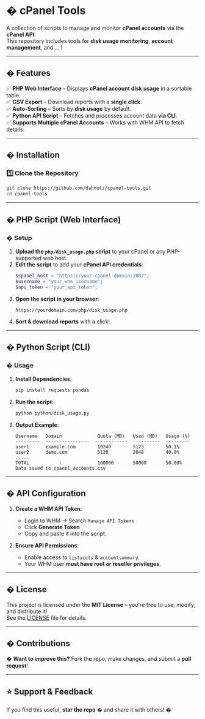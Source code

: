 # � cPanel Tools

A collection of scripts to manage and monitor **cPanel accounts** via the **cPanel API**.  
This repository includes tools for **disk usage monitoring**, **account management**, and ... !

---

## � Features
✅ **PHP Web Interface** – Displays **cPanel account disk usage** in a sortable table.  
✅ **CSV Export** – Download reports with a **single click**.  
✅ **Auto-Sorting** – Sorts by **disk usage** by default.  
✅ **Python API Script** – Fetches and processes account data **via CLI**.  
✅ **Supports Multiple cPanel Accounts** – Works with WHM API to fetch details.  

---

## � Installation

### **1️⃣ Clone the Repository**
```sh
git clone https://github.com/dahnutz/cpanel-tools.git
cd cpanel-tools
```

---

## �️ PHP Script (Web Interface)

### **� Setup**
1. **Upload the `php/disk_usage.php` script** to your cPanel or any PHP-supported web host.  
2. **Edit the script** to add your **cPanel API credentials**:
   ```php
   $cpanel_host = "https://your-cpanel-domain:2087";
   $username = "your_whm_username";
   $api_token = "your_api_token";
   ```
3. **Open the script in your browser**:  
   ```
   https://yourdomain.com/php/disk_usage.php
   ```
4. **Sort & download reports** with a click!

---

## � Python Script (CLI)

### **� Usage**
1. **Install Dependencies**:
   ```sh
   pip install requests pandas
   ```
2. **Run the script**:
   ```sh
   python python/disk_usage.py
   ```
3. **Output Example**:
   ```
   Username   Domain             Quota (MB)   Used (MB)   Usage (%)
   ---------  ----------------  ------------  ----------  ---------
   user1      example.com        10240        5123        50.1%
   user2      demo.com           5120         2048        40.0%
   .....
   TOTAL           -             100000       50000       50.00%
   Data saved to cpanel_accounts.csv
   ```
---

## � API Configuration
1. **Create a WHM API Token**:  
   - Login to WHM → Search `Manage API Tokens`
   - Click **Generate Token**
   - Copy and paste it into the script.

2. **Ensure API Permissions**:  
   - Enable access to `listaccts` & `accountsummary`.
   - Your WHM user **must have root or reseller privileges**.

---

## � License
This project is licensed under the **MIT License** – you're free to use, modify, and distribute it!  
See the [LICENSE](LICENSE) file for details.

---

## � Contributions
� **Want to improve this?** Fork the repo, make changes, and submit a **pull request**!  

---

## ⭐ Support & Feedback
If you find this useful, **star the repo** � and share it with others! �  
